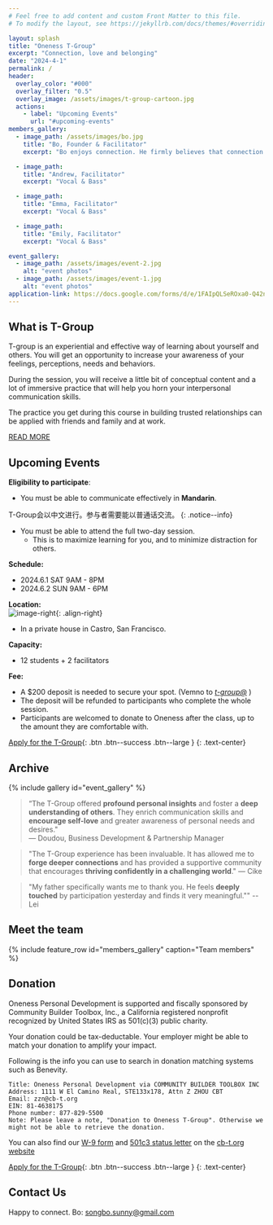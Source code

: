 ```yaml
---
# Feel free to add content and custom Front Matter to this file.
# To modify the layout, see https://jekyllrb.com/docs/themes/#overriding-theme-defaults

layout: splash
title: "Oneness T-Group"
excerpt: "Connection, love and belonging"
date: "2024-4-1"
permalink: /
header:
  overlay_color: "#000"
  overlay_filter: "0.5"
  overlay_image: /assets/images/t-group-cartoon.jpg
  actions:
    - label: "Upcoming Events"
      url: "#upcoming-events"
members_gallery:
  - image_path: /assets/images/bo.jpg
    title: "Bo, Founder & Facilitator"
    excerpt: "Bo enjoys connection. He firmly believes that connection makes purpose and meaning for life. He also believes, and has demonstrated, that a T-Group consisting of twelve individuals can ultimately unite as one."

  - image_path: 
    title: "Andrew, Facilitator"
    excerpt: "Vocal & Bass"

  - image_path:
    title: "Emma, Facilitator"
    excerpt: "Vocal & Bass"

  - image_path: 
    title: "Emily, Facilitator"
    excerpt: "Vocal & Bass"

event_gallery:
  - image_path: /assets/images/event-2.jpg
    alt: "event photos"
  - image_path: /assets/images/event-1.jpg
    alt: "event photos"
application-link: https://docs.google.com/forms/d/e/1FAIpQLSeROxa0-Q42naWpytfOuP-aMKuOZcW_73PMAw2JE1TueOHQWg/viewform
---
```



## What is T-Group

T-group is an experiential and effective way of learning about yourself and others. You will get an opportunity to increase your awareness of your feelings, perceptions, needs and behaviors.

During the session, you will receive a little bit of conceptual content and a lot of immersive practice that will help you horn your interpersonal communication skills. 

The practice you get during this course in building trusted relationships can be applied with friends and family and at work.

[READ MORE](./assets/files/power-of-t-group.pdf)

## Upcoming Events

**Eligibility to participate**:

- You must be able to communicate effectively in **Mandarin**. 

T-Group会以中文进行。参与者需要能以普通话交流。
{: .notice--info}

- You must be able to attend the full two-day session.
  - This is to maximize learning for you, and to minimize distraction for others.

**Schedule:** 

- 2024.6.1 SAT 9AM - 8PM
- 2024.6.2 SUN 9AM - 6PM

**Location:**  
![image-right](/assets/images/bo.jgp){: .align-right}
- In a private house in Castro, San Francisco.



**Capacity:** 
- 12 students + 2 facilitators

**Fee:** 
- A $200 deposit is needed to secure your spot. (Vemno to *[t-group@](https://account.venmo.com/u/t-group)* )
- The deposit will be refunded to participants who complete the whole session. 
- Participants are welcomed to donate to Oneness after the class, up to the amount they are comfortable with. 



[Apply for the T-Group]({{page.application-link}}){: .btn .btn--success .btn--large }
{: .text-center}


## Archive

{% include gallery id="event_gallery" %}

> “The T-Group offered **profound personal insights** and foster a **deep understanding of others**. They enrich communication skills and **encourage self-love** and greater awareness of personal needs and desires."  
— Doudou, Business Development & Partnership Manager

> "The T-Group experience has been invaluable. It has allowed me to **forge deeper connections** and has provided a supportive community that encourages **thriving confidently in a challenging world**." 
 — Cike

> "My father specifically wants me to thank you. He feels **deeply touched** by participation yesterday and finds it very meaningful.""
-- Lei


## Meet the team

{% include feature_row id="members_gallery" caption="Team members" %}


## Donation

Oneness Personal Development is supported and fiscally sponsored by Community Builder Toolbox, Inc., a California registered nonprofit recognized by United States IRS as 501(c)(3) public charity.

Your donation could be tax-deductable. Your employer might be able to match your donation to amplify your impact.

Following is the info you can use to search in donation matching systems such as Benevity. 

    Title: Oneness Personal Development via COMMUNITY BUILDER TOOLBOX INC
    Address: 1111 W El Camino Real, STE133x178, Attn Z ZHOU CBT
    Email: zzn@cb-t.org 
    EIN: 81-4638175 
    Phone number: 877-829-5500
    Note: Please leave a note, "Donation to Oneness T-Group". Otherwise we might not be able to retrieve the donation.

You can also find our [W-9 form](https://www.cb-t.org/files/2019-W9.pdf) and [501c3 status letter](https://www.cb-t.org/files/501c3-letter-2019.pdf) on the [cb-t.org website](https://cb-t.org/)


[Apply for the T-Group]({{page.application-link}}){: .btn .btn--success .btn--large }
{: .text-center}

## Contact Us

Happy to connect. Bo: [songbo.sunny@gmail.com](mailto:songbo.sunny@gmail.com)

